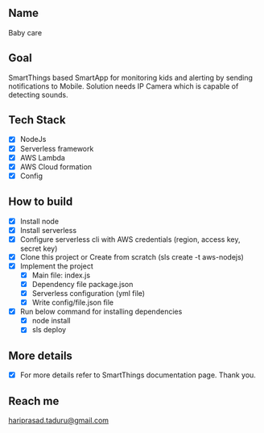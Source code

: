 ## Name
Baby care

## Goal
SmartThings based SmartApp for monitoring kids and alerting by sending notifications to Mobile.
Solution needs IP Camera which is capable of detecting sounds.

## Tech Stack
- [x] NodeJs
- [x] Serverless framework
- [x] AWS Lambda
- [x] AWS Cloud formation
- [x] Config

## How to build
- [x] Install node
- [x] Install serverless
- [x] Configure serverless cli with AWS credentials (region, access key, secret key)
- [x] Clone this project or Create from scratch (sls create -t aws-nodejs)
- [x] Implement the project
  - [x] Main file: index.js
  - [x] Dependency file package.json
  - [x] Serverless configuration (yml file)
  - [x] Write config/file.json file
- [x] Run below command for installing dependencies
  - [x] node install
  - [x] sls deploy

## More details
- [x] For more details refer to SmartThings documentation page. Thank you.


## Reach me
hariprasad.taduru@gmail.com

